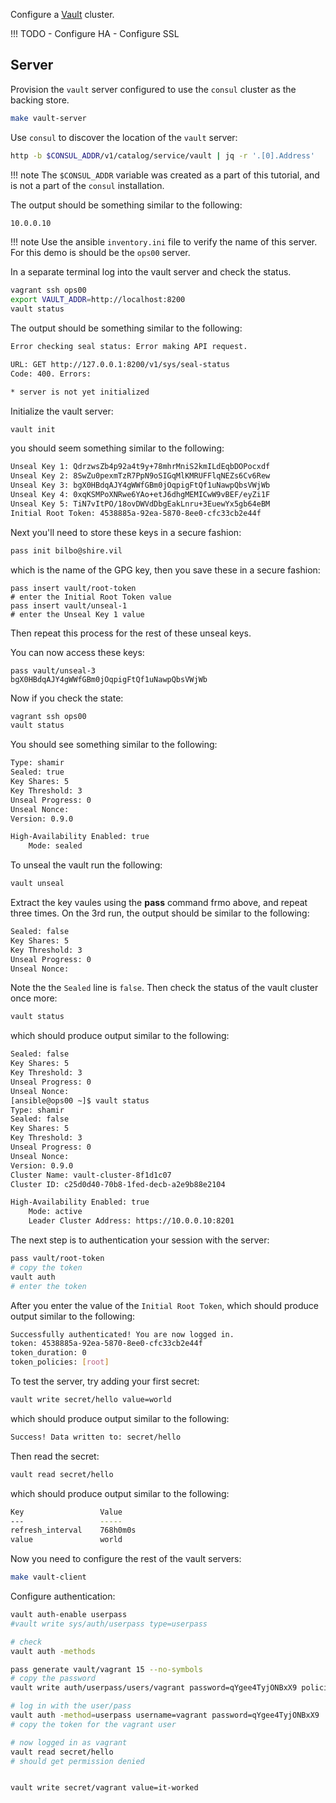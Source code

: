 Configure a [Vault](https://www.vaultproject.io) cluster.

!!! TODO
    - Configure HA
    - Configure SSL

## Server

Provision the `vault` server configured to use the `consul` cluster as the backing store.

```bash
make vault-server
```

Use `consul` to discover the location of the `vault` server:

```bash
http -b $CONSUL_ADDR/v1/catalog/service/vault | jq -r '.[0].Address'
```

!!! note 
    The `$CONSUL_ADDR` variable was created as a part of this tutorial, and is not a 
    part of the `consul` installation.

The output should be something similar to the following:

```bash
10.0.0.10
```

!!! note
    Use the ansible `inventory.ini` file to verify the name of this server.
    For this demo is should be the `ops00` server.

In a separate terminal log into the vault server and check the status.

```bash
vagrant ssh ops00
export VAULT_ADDR=http://localhost:8200
vault status
```

The output should be something similar to the following:

```bash
Error checking seal status: Error making API request.

URL: GET http://127.0.0.1:8200/v1/sys/seal-status
Code: 400. Errors:

* server is not yet initialized
```

Initialize the vault server:

```bash
vault init
```

you should seem something similar to the following:

```bash
Unseal Key 1: QdrzwsZb4p92a4t9y+78mhrMniS2kmILdEqbDOPocxdf
Unseal Key 2: 8SwZu0pexmTzR7PpN9oSIGqMlKMRUFFlqNEZs6Cv6Rew
Unseal Key 3: bgX0HBdqAJY4gWWfGBm0jOqpigFtQf1uNawpQbsVWjWb
Unseal Key 4: 0xqKSMPoXNRwe6YAo+etJ6dhgMEMICwW9vBEF/eyZi1F
Unseal Key 5: TiN7vItPO/18ovDWVdDbgEakLnru+3EuewYx5gb64eBM
Initial Root Token: 4538885a-92ea-5870-8ee0-cfc33cb2e44f
```

Next you'll need to store these keys in a secure fashion:

```bash
pass init bilbo@shire.vil
```

which is the name of the GPG key, then you save these in a secure fashion:

```
pass insert vault/root-token
# enter the Initial Root Token value
pass insert vault/unseal-1
# enter the Unseal Key 1 value
```

Then repeat this process for the rest of these unseal keys.

You can now access these keys:

```
pass vault/unseal-3
bgX0HBdqAJY4gWWfGBm0jOqpigFtQf1uNawpQbsVWjWb
```

Now if you check the state:

```bash
vagrant ssh ops00
vault status
```

You should see something similar to the following:

```bash
Type: shamir
Sealed: true
Key Shares: 5
Key Threshold: 3
Unseal Progress: 0
Unseal Nonce:
Version: 0.9.0

High-Availability Enabled: true
	Mode: sealed
```

To unseal the vault run the following:

```bash
vault unseal
```

Extract the key vaules using the **pass** command frmo above, and repeat three times.
On the 3rd run, the output should be similar to the following:

```bash
Sealed: false
Key Shares: 5
Key Threshold: 3
Unseal Progress: 0
Unseal Nonce:
```

Note the the `Sealed` line is `false`.  Then check the status of the vault cluster once more:

```bash
vault status
```

which should produce output similar to the following:

```bash
Sealed: false
Key Shares: 5
Key Threshold: 3
Unseal Progress: 0
Unseal Nonce:
[ansible@ops00 ~]$ vault status
Type: shamir
Sealed: false
Key Shares: 5
Key Threshold: 3
Unseal Progress: 0
Unseal Nonce:
Version: 0.9.0
Cluster Name: vault-cluster-8f1d1c07
Cluster ID: c25d0d40-70b8-1fed-decb-a2e9b88e2104

High-Availability Enabled: true
	Mode: active
	Leader Cluster Address: https://10.0.0.10:8201
```

The next step is to authentication your session with the server:

```bash
pass vault/root-token
# copy the token
vault auth
# enter the token
```

After you enter the value of the `Initial Root Token`, which should produce 
output similar to the following:

```bash
Successfully authenticated! You are now logged in.
token: 4538885a-92ea-5870-8ee0-cfc33cb2e44f
token_duration: 0
token_policies: [root]
```

To test the server, try adding your first secret:

```bash
vault write secret/hello value=world
```

which should produce output similar to the following:

```bash
Success! Data written to: secret/hello
```

Then read the secret:

```bash
vault read secret/hello
```

which should produce output similar to the following:

```bash
Key             	Value
---             	-----
refresh_interval	768h0m0s
value           	world
```

Now you need to configure the rest of the vault servers:

```bash
make vault-client
```

Configure authentication:


```bash
vault auth-enable userpass
#vault write sys/auth/userpass type=userpass

# check
vault auth -methods

pass generate vault/vagrant 15 --no-symbols
# copy the password
vault write auth/userpass/users/vagrant password=qYgee4TyjONBxX9 policies=admins

# log in with the user/pass
vault auth -method=userpass username=vagrant password=qYgee4TyjONBxX9
# copy the token for the vagrant user

# now logged in as vagrant
vault read secret/hello
# should get permission denied


vault write secret/vagrant value=it-worked

```
